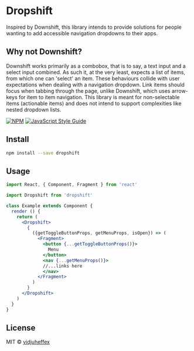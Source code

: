 # Dropshift

Inspired by Downshift, this library intends to provide solutions for people wanting to add accessible navigation dropdowns to their apps.

## Why not Downshift?
Downshift works primarily as a combobox, that is to say, a text input and a select input combined. As such it, at the very least, expects a list of items, from which one can 'select' an item. These behaviours collide with user expectations when dealing with a navigation dropdown. Link items should focus when tabbing through the page, unlike Downshift, which uses arrow-keys for item to item navigation. This library is meant for non-selectable items (actionable items) and does not intend to support complexities like nested dropdown lists.


[![NPM](https://img.shields.io/npm/v/dropshift.svg)](https://www.npmjs.com/package/dropshift) [![JavaScript Style Guide](https://img.shields.io/badge/code_style-standard-brightgreen.svg)](https://standardjs.com)

## Install

```bash
npm install --save dropshift
```

## Usage

```jsx
import React, { Component, Fragment } from 'react'

import Dropshift from 'dropshift'

class Example extends Component {
  render () {
    return (
      <Dropshift>
        {
          ({getToggleButtonProps, getMenuProps, isOpen}) => (
            <Fragment>
              <button {...getToggleButtonProps()}>
                Menu
              </button>
              <nav {...getMenuProps()}>
              //...links here
              </nav>
            </Fragment>
          )
        }
      </Dropshift>
    )
  }
}
```

## License

MIT © [vidjuheffex](https://github.com/vidjuheffex)
